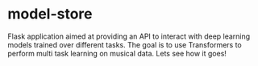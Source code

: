 # model-store
Flask application aimed at providing an API to interact with deep learning models trained over different tasks. The goal is to use Transformers to perform multi task learning on musical data. Lets see how it goes! 
